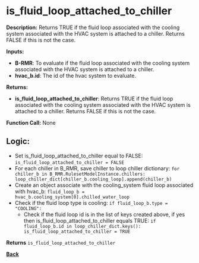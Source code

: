 # is_fluid_loop_attached_to_chiller  

**Description:** Returns TRUE if the fluid loop associated with the cooling system associated with the HVAC system is attached to a chiller. Returns FALSE if this is not the case.   

**Inputs:**  
- **B-RMR**: To evaluate if the fluid loop associated with the cooling system associated with the HVAC system is attached to a chiller.   
- **hvac_b.id**: The id of the hvac system to evaluate.  

**Returns:**  
- **is_fluid_loop_attached_to_chiller**: Returns TRUE if the fluid loop associated with the cooling system associated with the HVAC system is attached to a chiller. Returns FALSE if this is not the case.   
 
**Function Call:** None  

## Logic:   
- Set is_fluid_loop_attached_to_chiller equal to FALSE: `is_fluid_loop_attached_to_chiller = FALSE`  
- For each chiller in B_RMR, save chiller to loop chiller dictionary: `for chiller_b in B_RMR.RulesetModelInstance.chillers: loop_chiller_dict[chiller_b.cooling_loop].append(chiller_b)`
- Create an object associate with the cooling_system fluid loop associated with hvac_b: `fluid_loop_b = hvac_b.cooling_system[0].chilled_water_loop`
- Check if the fluid loop type is cooling: `if fluid_loop_b.type = "COOLING":`
    - Check if the fluid loop id is in the list of keys created above, if yes then is_fluid_loop_attached_to_chiller equals TRUE: `if fluid_loop_b.id in loop_chiller_dict.keys(): is_fluid_loop_attached_to_chiller = TRUE` 

**Returns** `is_fluid_loop_attached_to_chiller`  



**[Back](../../../_toc.md)**
